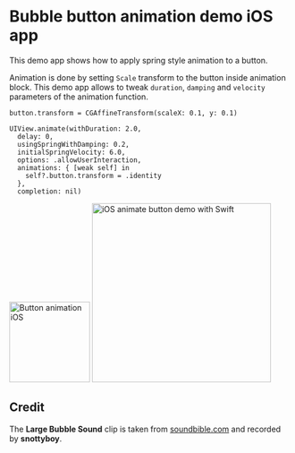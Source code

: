 # Bubble button animation demo iOS app

This demo app shows how to apply spring style animation to a button.

Animation is done by setting `Scale` transform to the button inside animation block. This demo app allows to tweak `duration`, `damping` and `velocity` parameters of the animation function.

    button.transform = CGAffineTransform(scaleX: 0.1, y: 0.1)

    UIView.animate(withDuration: 2.0,
      delay: 0,
      usingSpringWithDamping: 0.2,
      initialSpringVelocity: 6.0,
      options: .allowUserInteraction,
      animations: { [weak self] in
        self?.button.transform = .identity
      },
      completion: nil)

<img src='https://raw.githubusercontent.com/evgenyneu/bubble-button-animation-ios-swift/master/images/animation.gif' width='144' alt='Button animation iOS'>

<img src='https://raw.githubusercontent.com/evgenyneu/bubble-button-animation-ios-swift/master/images/screenshot.png' width='320' alt='iOS animate button demo with Swift'>

## Credit

The **Large Bubble Sound** clip is taken from [soundbible.com](http://soundbible.com/1345-Large-Bubble.html) and recorded by **snottyboy**.
